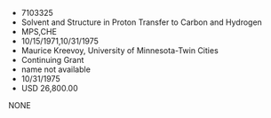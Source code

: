 * 7103325
* Solvent and Structure in Proton Transfer to Carbon and      Hydrogen
* MPS,CHE
* 10/15/1971,10/31/1975
* Maurice Kreevoy, University of Minnesota-Twin Cities
* Continuing Grant
*   name not available
* 10/31/1975
* USD 26,800.00

NONE